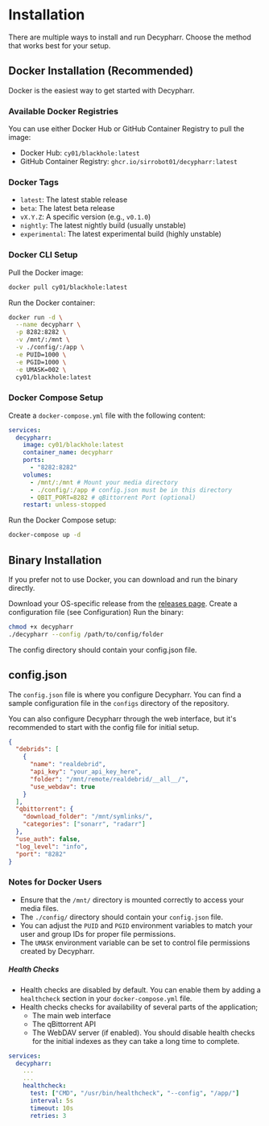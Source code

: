# Installation

There are multiple ways to install and run Decypharr. Choose the method that works best for your setup.

## Docker Installation (Recommended)

Docker is the easiest way to get started with Decypharr.

### Available Docker Registries

You can use either Docker Hub or GitHub Container Registry to pull the image:

- Docker Hub: `cy01/blackhole:latest`
- GitHub Container Registry: `ghcr.io/sirrobot01/decypharr:latest`

### Docker Tags

- `latest`: The latest stable release
- `beta`: The latest beta release
- `vX.Y.Z`: A specific version (e.g., `v0.1.0`)
- `nightly`: The latest nightly build (usually unstable)
- `experimental`: The latest experimental build (highly unstable)

### Docker CLI Setup

Pull the Docker image:
```bash
docker pull cy01/blackhole:latest
```
Run the Docker container:
```bash
docker run -d \
  --name decypharr \
  -p 8282:8282 \
  -v /mnt/:/mnt \
  -v ./config/:/app \
  -e PUID=1000 \
  -e PGID=1000 \
  -e UMASK=002 \
  cy01/blackhole:latest
```

### Docker Compose Setup

Create a `docker-compose.yml` file with the following content:

```yaml
services:
  decypharr:
    image: cy01/blackhole:latest
    container_name: decypharr
    ports:
      - "8282:8282"
    volumes:
      - /mnt/:/mnt # Mount your media directory
      - ./config/:/app # config.json must be in this directory
      - QBIT_PORT=8282 # qBittorrent Port (optional)
    restart: unless-stopped
```

Run the Docker Compose setup:
```bash
docker-compose up -d
```


## Binary Installation
If you prefer not to use Docker, you can download and run the binary directly.

Download your OS-specific release from the [releases page](https://github.com/sirrobot01/decypharr/releases).
Create a configuration file (see Configuration)
Run the binary:

```bash
chmod +x decypharr
./decypharr --config /path/to/config/folder
```

The config directory should contain your config.json file.

## config.json

The `config.json` file is where you configure Decypharr. You can find a sample configuration file in the `configs` directory of the repository.

You can also configure Decypharr through the web interface, but it's recommended to start with the config file for initial setup.

```json
{
  "debrids": [
    {
      "name": "realdebrid",
      "api_key": "your_api_key_here",
      "folder": "/mnt/remote/realdebrid/__all__/",
      "use_webdav": true
    }
  ],
  "qbittorrent": {
    "download_folder": "/mnt/symlinks/",
    "categories": ["sonarr", "radarr"]
  },
  "use_auth": false,
  "log_level": "info",
  "port": "8282"
}
```

### Notes for Docker Users

- Ensure that the `/mnt/` directory is mounted correctly to access your media files.
- The `./config/` directory should contain your `config.json` file.
- You can adjust the `PUID` and `PGID` environment variables to match your user and group IDs for proper file permissions.
- The `UMASK` environment variable can be set to control file permissions created by Decypharr.

##### Health Checks
- Health checks are disabled by default. You can enable them by adding a `healthcheck` section in your `docker-compose.yml` file.
- Health checks checks for availability of several parts of the application;
    - The main web interface
    - The qBittorrent API
    - The WebDAV server (if enabled). You should disable health checks for the initial indexes as they can take a long time to complete.

```yaml
services:
  decypharr:
    ...
    ...
    healthcheck:
      test: ["CMD", "/usr/bin/healthcheck", "--config", "/app/"]
      interval: 5s
      timeout: 10s
      retries: 3
```
